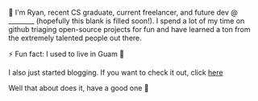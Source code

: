 👋 I'm Ryan, recent CS graduate, current freelancer, 
and future dev @ ________ (hopefully this blank is filled soon!). 
I spend a lot of my time on github triaging open-source projects for fun
and have learned a ton from the extremely talented people out there. 

⚡ Fun fact: I used to live in Guam 🌴

I also just started blogging. If you want to check it out, click [here](https://www.starvingdev.blog)

Well that about does it, have a good one 👊
<!--
**talemache/talemache** is a ✨ _special_ ✨ repository because its `README.md` (this file) appears on your GitHub profile.

Here are some ideas to get you started:

- 🔭 I’m currently working on ...
- 🌱 I’m currently learning ...
- 👯 I’m looking to collaborate on ...
- 🤔 I’m looking for help with ...
- 💬 Ask me about ...
- 📫 How to reach me: ...
- 😄 Pronouns: ...
- 
-->
